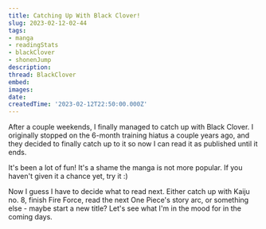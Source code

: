 ```yaml
---
title: Catching Up With Black Clover!
slug: 2023-02-12-02-44
tags:
- manga
- readingStats
- blackClover
- shonenJump
description:
thread: BlackClover
embed:
images:
date: 
createdTime: '2023-02-12T22:50:00.000Z'
---
```


After a couple weekends, I finally managed to catch up with Black Clover. I originally stopped on the 6-month training hiatus a couple years ago, and they decided to finally catch up to it so now I can read it as published until it ends.

It's been a lot of fun! It's a shame the manga is not more popular. If you haven't given it a chance yet, try it :) 

Now I guess I have to decide what to read next. Either catch up with Kaiju no. 8, finish Fire Force, read the next One Piece's story arc, or something else - maybe start a new title? Let's see what I'm in the mood for in the coming days.
